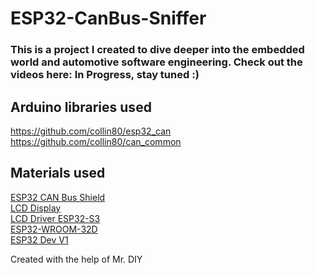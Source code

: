 # ESP32-CanBus-Sniffer
### This is a project I created to dive deeper into the embedded world and automotive software engineering. Check out the videos here: In Progress, stay tuned :\)

## Arduino libraries used
https://github.com/collin80/esp32_can
https://github.com/collin80/can_common

## Materials used
[ESP32 CAN Bus Shield](https://store.mrdiy.ca/p/esp32-can-bus-shield/)<br>
[LCD Display](https://www.youtube.com/redirect?event=video_description&redir_token=QUFFLUhqbDV0QUE2ekY5T2F2TDRudU9HRjc4dUpmZkpNd3xBQ3Jtc0trVnNWTVFncXZ0a2ZMei1tRHlIOENCT25oczJyTmltZXhWWE0zSTljaXpuYVpXOG1Wd1BERTRFOVpHU2FfLU5zR0k2Rmp3U0UzN1FvM1E2Vjh2VHJNVUNjWk5mRGpsSzhHRVg5dmpEWDVDU3RKdUFrQQ&q=https%3A%2F%2Fs.click.aliexpress.com%2Fe%2F_omYTlVz&v=h2JC2m5xeXU)<br>
[LCD Driver ESP32-S3](https://www.aliexpress.com/item/1005007352210855.html?aff_fcid=47b24031ca5b4771bedbde287531cbbf-1748659655585-09448-_EG1ZBqH&tt=CPS_NORMAL&aff_fsk=_EG1ZBqH&aff_platform=influencer-program-register-campaign&sk=_EG1ZBqH&aff_trace_key=47b24031ca5b4771bedbde287531cbbf-1748659655585-09448-_EG1ZBqH&terminal_id=3dbcf7a1311f445da04908a0ab0ef844&afSmartRedirect=y)<br>
[ESP32-WROOM-32D](https://www.aliexpress.com/item/1005006661654117.html?aff_fcid=146f90500b1d49e6b54f965571d5c2df-1748659718994-08494-_EHIpNlL&tt=CPS_NORMAL&aff_fsk=_EHIpNlL&aff_platform=influencer-program-register-campaign&sk=_EHIpNlL&aff_trace_key=146f90500b1d49e6b54f965571d5c2df-1748659718994-08494-_EHIpNlL&terminal_id=3dbcf7a1311f445da04908a0ab0ef844&afSmartRedirect=y)<br>
[ESP32 Dev V1](https://www.amazon.co.uk/dp/B09GK74F7N?keywords=esp32+devkit+1+30+pin&geniuslink=true&linkCode=sl1&tag=valentineau05-21&linkId=2e86c6aa5622515c452b73e459ad464c&language=en_GB&ref_=as_li_ss_tl)<br>

Created with the help of Mr. DIY
